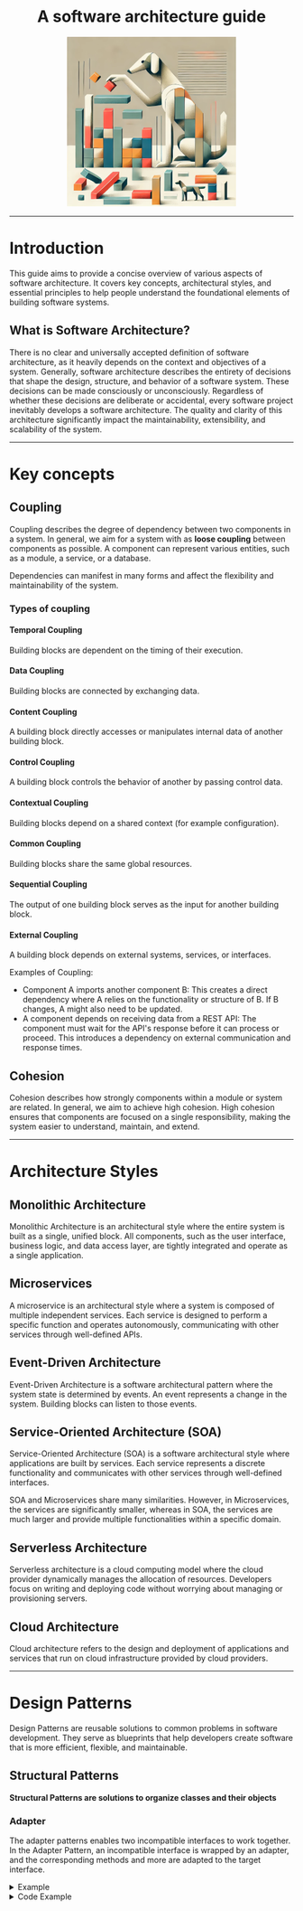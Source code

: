 <h1 align="center">A software architecture guide</h1>

<p align="center"><img src="head.webp" alt="Dog assembling building blocks" width="300" /></p>

---

# Introduction

This guide aims to provide a concise overview of various aspects of software architecture. It covers key concepts, architectural styles, and essential principles to help people understand the foundational elements of building software systems.

## What is Software Architecture?

There is no clear and universally accepted definition of software architecture, as it heavily depends on the context and objectives of a system. Generally, software architecture describes the entirety of decisions that shape the design, structure, and behavior of a software system. These decisions can be made consciously or unconsciously.
Regardless of whether these decisions are deliberate or accidental, every software project inevitably develops a software architecture. The quality and clarity of this architecture significantly impact the maintainability, extensibility, and scalability of the system.

---

# Key concepts

## Coupling

Coupling describes the degree of dependency between two components in a system.
In general, we aim for a system with as **loose coupling** between components as possible. 
A component can represent various entities, such as a module, a service, or a database. 

Dependencies can manifest in many forms and affect the flexibility and maintainability of the system.

### Types of coupling 

#### Temporal Coupling

Building blocks are dependent on the timing of their execution. 

#### Data Coupling

Building blocks are connected by exchanging data.

#### Content Coupling

A building block directly accesses or manipulates internal data of another building block. 

#### Control Coupling

A building block controls the behavior of another by passing control data. 

#### Contextual Coupling

Building blocks depend on a shared context (for example configuration).

#### Common Coupling

Building blocks share the same global resources.

#### Sequential Coupling

The output of one building block serves as the input for another building block.

#### External Coupling

A building block depends on external systems, services, or interfaces.

Examples of Coupling:

- Component A imports another component B: This creates a direct dependency where A relies on the functionality or structure of B. If B changes, A might also need to be updated.
- A component depends on receiving data from a REST API: The component must wait for the API's response before it can process or proceed. This introduces a dependency on external communication and response times.

## Cohesion

Cohesion describes how strongly components within a module or system are related. In general, we aim to achieve high cohesion.
High cohesion ensures that components are focused on a single responsibility, making the system easier to understand, maintain, and extend.

---

# Architecture Styles

## Monolithic Architecture

Monolithic Architecture is an architectural style where the entire system is built as a single, unified block. 
All components, such as the user interface, business logic, and data access layer, are tightly integrated and operate as a single application.

## Microservices

A microservice is an architectural style where a system is composed of multiple independent services.
Each service is designed to perform a specific function and operates autonomously, communicating with other services through well-defined APIs.

## Event-Driven Architecture

Event-Driven Architecture is a software architectural pattern where the system state is determined by events. 
An event represents a change in the system. Building blocks can listen to those events.

## Service-Oriented Architecture (SOA)

Service-Oriented Architecture (SOA) is a software architectural style where applications are built by services.
Each service represents a discrete functionality and communicates with other services through well-defined interfaces.

SOA and Microservices share many similarities. 
However, in Microservices, the services are significantly smaller, whereas in SOA, the services are much larger and provide multiple functionalities within a specific domain.

## Serverless Architecture

Serverless architecture is a cloud computing model where the cloud provider dynamically manages the allocation of resources.
Developers focus on writing and deploying code without worrying about managing or provisioning servers.

## Cloud Architecture

Cloud architecture refers to the design and deployment of applications and services that run on cloud infrastructure provided by cloud providers.

---

# Design Patterns

Design Patterns are reusable solutions to common problems in software development. 
They serve as blueprints that help developers create software that is more efficient, flexible, and maintainable.


## Structural Patterns

**Structural Patterns are solutions to organize classes and their objects**

### Adapter 

The adapter patterns enables two incompatible interfaces to work together.
In the Adapter Pattern, an incompatible interface is wrapped by an adapter, and the corresponding methods and more are adapted to the target interface.

<details>
  <summary>Example</summary>
  Imagine you have a workout application that operates using kilograms as the unit of measurement. In this application, there's a class called Workout with a method named addExercise, which takes the weight in kilograms as input.
Now, you want to extend the app to also support weights in pounds. However, the existing client method, buildWorkout, is designed to work exclusively with kilograms. To address this, you introduce a new class called PoundWorkout, which also has a method named addExercise but expects the weight in pounds.
To bridge the gap between the PoundWorkout class and the existing client logic, you create an adapter class called Adapter. This adapter takes an instance of the incompatible PoundWorkout class as an argument. It provides its own implementation of the addExercise method, which internally calls the addExercise method of the PoundWorkout class after converting the weight from kilograms to pounds.
This way, the client can seamlessly use the adapter without any need to modify or restructure the existing codebase. The adapter handles the conversion and ensures compatibility between the two systems.
</details>

<details>
  <summary>Code Example</summary>
  ``` python

  class Workout:
    def add_exercise(self, name, weight_kg):
        print(f"Added exercise: {name}, Weight: {weight_kg} kg")
        
class PoundWorkout:
    def add_exercise(self, name, weight_lb):
        print(f"Added exercise: {name}, Weight: {weight_lb} lbs")

class Adapter:
    def __init__(self, pound_workout):
        self.pound_workout = pound_workout

    def add_exercise(self, name, weight_kg):
        weight_lb = weight_kg * 2.20462
        self.pound_workout.add_exercise(name, weight_lb)

def build_workout(workout):
    workout.add_exercise("Bench Press", 100) 
    workout.add_exercise("Deadlift", 130) 

# code with kg 
workout = Workout()
calculate_volume(workout)

# code using lb 
pound_workout = PoundWorkout()
adapter = Adapter(pound_workout)
calculate_volume(adapter)

  ```
</details>




## Behavioral Patterns

**Behavioral Patterns are solutions to define interaction between objects**

## Creational Patterns

**Behavioral Patterns are solutions to create objects**

---

# Contribution 

If you'd like to contribute, feel free to create a pull request. 
If you think a topic is missing, please open an issue.
